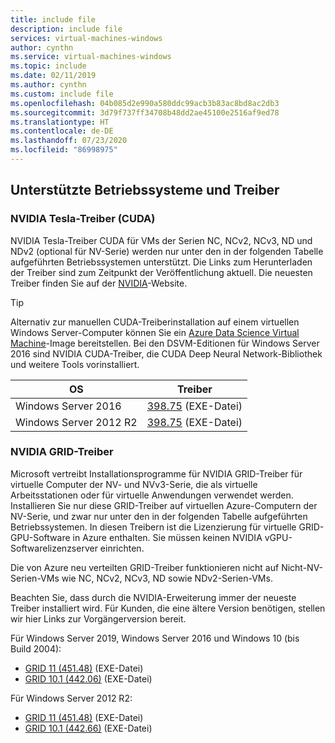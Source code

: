 ```yaml
---
title: include file
description: include file
services: virtual-machines-windows
author: cynthn
ms.service: virtual-machines-windows
ms.topic: include
ms.date: 02/11/2019
ms.author: cynthn
ms.custom: include file
ms.openlocfilehash: 04b085d2e990a580ddc99acb3b83ac8bd8ac2db3
ms.sourcegitcommit: 3d79f737ff34708b48dd2ae45100e2516af9ed78
ms.translationtype: HT
ms.contentlocale: de-DE
ms.lasthandoff: 07/23/2020
ms.locfileid: "86998975"
---
```

## <a name="supported-operating-systems-and-drivers"></a>Unterstützte Betriebssysteme und Treiber

### <a name="nvidia-tesla-cuda-drivers"></a>NVIDIA Tesla-Treiber (CUDA)

NVIDIA Tesla-Treiber CUDA für VMs der Serien NC, NCv2, NCv3, ND und NDv2 (optional für NV-Serie) werden nur unter den in der folgenden Tabelle aufgeführten Betriebssystemen unterstützt. Die Links zum Herunterladen der Treiber sind zum Zeitpunkt der Veröffentlichung aktuell. Die neuesten Treiber finden Sie auf der [NVIDIA](https://www.nvidia.com/)-Website.

> [!TIP]
> Alternativ zur manuellen CUDA-Treiberinstallation auf einem virtuellen Windows Server-Computer können Sie ein [Azure Data Science Virtual Machine](../articles/machine-learning/data-science-virtual-machine/overview.md)-Image bereitstellen. Bei den DSVM-Editionen für Windows Server 2016 sind NVIDIA CUDA-Treiber, die CUDA Deep Neural Network-Bibliothek und weitere Tools vorinstalliert.


| OS | Treiber |
| -------- |------------- |
| Windows Server 2016 | [398.75](https://us.download.nvidia.com/Windows/Quadro_Certified/398.75/398.75-tesla-desktop-winserver2016-international.exe) (EXE-Datei) |
| Windows Server 2012 R2 | [398.75](https://us.download.nvidia.com/Windows/Quadro_Certified/398.75/398.75-tesla-desktop-winserver2008-2012r2-64bit-international.exe) (EXE-Datei) |

### <a name="nvidia-grid-drivers"></a>NVIDIA GRID-Treiber

Microsoft vertreibt Installationsprogramme für NVIDIA GRID-Treiber für virtuelle Computer der NV- und NVv3-Serie, die als virtuelle Arbeitsstationen oder für virtuelle Anwendungen verwendet werden. Installieren Sie nur diese GRID-Treiber auf virtuellen Azure-Computern der NV-Serie, und zwar nur unter den in der folgenden Tabelle aufgeführten Betriebssystemen. In diesen Treibern ist die Lizenzierung für virtuelle GRID-GPU-Software in Azure enthalten. Sie müssen keinen NVIDIA vGPU-Softwarelizenzserver einrichten.

Die von Azure neu verteilten GRID-Treiber funktionieren nicht auf Nicht-NV-Serien-VMs wie NC, NCv2, NCv3, ND sowie NDv2-Serien-VMs.

Beachten Sie, dass durch die NVIDIA-Erweiterung immer der neueste Treiber installiert wird. Für Kunden, die eine ältere Version benötigen, stellen wir hier Links zur Vorgängerversion bereit.

Für Windows Server 2019, Windows Server 2016 und Windows 10 (bis Build 2004):
- [GRID 11 (451.48)](https://go.microsoft.com/fwlink/?linkid=874181) (EXE-Datei)
- [GRID 10.1 (442.06)](https://download.microsoft.com/download/b/8/f/b8f5ecec-b8f9-47de-b007-ac40adc88dc8/442.06_grid_win10_64bit_international_whql.exe) (EXE-Datei) 

Für Windows Server 2012 R2: 
- [GRID 11 (451.48)](https://go.microsoft.com/fwlink/?linkid=874184) (EXE-Datei)
- [GRID 10.1 (442.66)](https://download.microsoft.com/download/4/3/3/4330fd5c-c685-4ca1-abca-3b2fb3c11d2e/442.06_grid_win8_win7_64bit_international_whql.exe) (EXE-Datei)  
